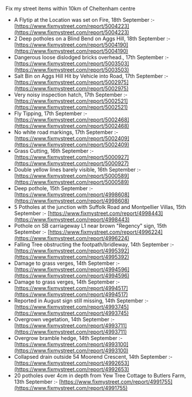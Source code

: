 Fix my street items within 10km of Cheltenham centre

<!-- fix_marker starts -->

- A Flytip at the Location was set on Fire, 18th September :- [https://www.fixmystreet.com/report/5004223](https://www.fixmystreet.com/report/5004223)
- 2 Deep potholes on a Blind Bend on Aggs Hill, 18th September :- [https://www.fixmystreet.com/report/5004190](https://www.fixmystreet.com/report/5004190)
- Dangerous loose dislodged bricks overhead., 17th September :- [https://www.fixmystreet.com/report/5003503](https://www.fixmystreet.com/report/5003503)
- Salt Bin on Aggs Hill Hit by Vehicle into Road, 17th September :- [https://www.fixmystreet.com/report/5002975](https://www.fixmystreet.com/report/5002975)
- Very noisy inspection hatch, 17th September :- [https://www.fixmystreet.com/report/5002521](https://www.fixmystreet.com/report/5002521)
- Fly Tipping, 17th September :- [https://www.fixmystreet.com/report/5002468](https://www.fixmystreet.com/report/5002468)
- No white road markings, 17th September :- [https://www.fixmystreet.com/report/5002409](https://www.fixmystreet.com/report/5002409)
- Grass Cutting, 16th September :- [https://www.fixmystreet.com/report/5000927](https://www.fixmystreet.com/report/5000927)
- Double yellow lines barely visible, 16th September :- [https://www.fixmystreet.com/report/5000589](https://www.fixmystreet.com/report/5000589)
- Deep pothole, 15th September :- [https://www.fixmystreet.com/report/4998608](https://www.fixmystreet.com/report/4998608)
- 5 Potholes at the junction with Suffolk Road and Montpellier Villas, 15th September :- [https://www.fixmystreet.com/report/4998443](https://www.fixmystreet.com/report/4998443)
- Pothole on SB carriageway L1 near brown "Regency" sign, 15th September :- [https://www.fixmystreet.com/report/4996224](https://www.fixmystreet.com/report/4996224)
- Falling Tree obstructing the footpath/bridleway, 14th September :- [https://www.fixmystreet.com/report/4995392](https://www.fixmystreet.com/report/4995392)
- Damage to grass verges, 14th September :- [https://www.fixmystreet.com/report/4994596](https://www.fixmystreet.com/report/4994596)
- Damage to grass verges, 14th September :- [https://www.fixmystreet.com/report/4994517](https://www.fixmystreet.com/report/4994517)
- Reported in August sign still missing, 14th September :- [https://www.fixmystreet.com/report/4993745](https://www.fixmystreet.com/report/4993745)
- Overgrown vegetation, 14th September :- [https://www.fixmystreet.com/report/4993711](https://www.fixmystreet.com/report/4993711)
- Overgrow bramble hedge, 14th September :- [https://www.fixmystreet.com/report/4993100](https://www.fixmystreet.com/report/4993100)
- Collapsed drain outside 54 Moorend Crescent, 14th September :- [https://www.fixmystreet.com/report/4992653](https://www.fixmystreet.com/report/4992653)
- 20 potholes over 4cm in depth from Yew Tree Cottage to Butlers Farm, 13th September :- [https://www.fixmystreet.com/report/4991755](https://www.fixmystreet.com/report/4991755)

<!-- fix_marker ends -->